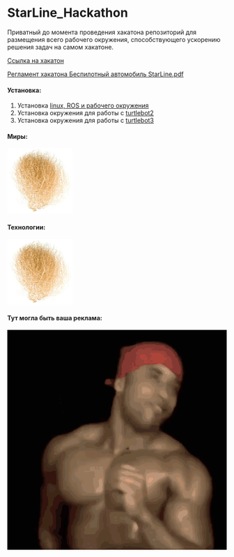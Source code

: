 # StarLine_Hackathon
Приватный до момента проведения хакатона  репозиторий для размещения всего рабочего окружения, способствующего ускорению решения задач на самом хакатоне.

[Ссылка на хакатон](https://robofinist.ru/event/info/short/id/339)

[Регламент хакатона Беспилотный автомобиль StarLine.pdf](docs/src/Регламент_хакатона_Беспилотный_автомобиль_StarLine.pdf) 

#### Установка:

1. Установка [linux, ROS и рабочего окружения](./docs/setup/linux_ROS_env.md)
2.  Установка окружения для работы с [turtlebot2](./docs/setup/turtlebot2.md)
3. Установка окружения для работы с [turtlebot3](./docs/setup/turtlebot3.md)

#### Миры:

![img](docs/images/7TPF.gif)

#### Технологии:

![img](docs/images/7TPF.gif)

#### Тут могла быть ваша реклама:

![img](docs/images/ricardo.gif)
